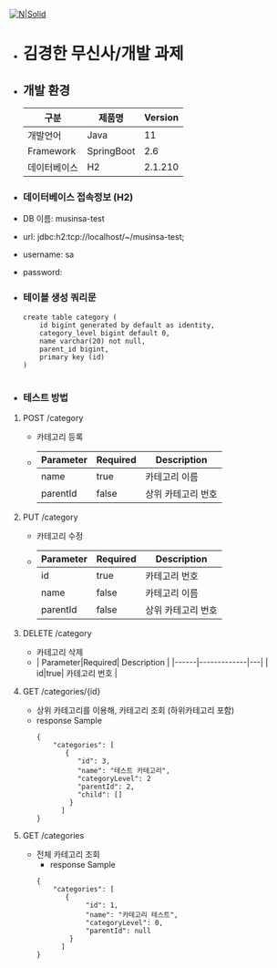 [![N|Solid](https://jpassets.jobplanet.co.kr/production/uploads/company/logo/355596/thumb_logo-thumb_3x.png)](https://www.musinsa.com/app/)
- # 김경한 무신사/개발 과제



- ## 개발 환경

  |구분|제품명|Version|
  |------|---|---|
  |개발언어|Java|11|
  |Framework|SpringBoot|2.6|
  |데이터베이스|H2|2.1.210|


- ### 데이터베이스 접속정보 (H2)
- DB 이름: musinsa-test
- url: jdbc:h2:tcp://localhost/~/musinsa-test;
- username: sa
- password:

- ### 테이블 생성 쿼리문
    ```
    create table category (
        id bigint generated by default as identity,
        category_level bigint default 0,
        name varchar(20) not null,
        parent_id bigint,
        primary key (id)
    )
  
  
    ```
- ### 테스트 방법
1. POST /category
    - 카테고리 등록
    - | Parameter|Required|Description|
        |------|---|---|
        | name|true|카테고리 이름|
        | parentId |false|상위 카테고리 번호|
        
2. PUT /category
    - 카테고리 수정
    - | Parameter|Required| Description |
      |------|-------------|---|
      | id|true| 카테고리 번호     |
      | name |false| 카테고리 이름  |
      | parentId |false|상위 카테고리 번호|


3. DELETE /category
    - 카테고리 삭제
   - | Parameter|Required| Description |
           |------|-------------|---|
     | id|true| 카테고리 번호     |


4. GET /categories/{id}
    - 상위 카테고리를 이용해, 카테고리 조회 (하위카테고리 포함)
    - response Sample
        ```
       {
            "categories": [
               {
                  "id": 3,
                  "name": "테스트 카테고리",
                  "categoryLevel": 2
                  "parentId": 2,
                  "child": []
                }
              ]
        }
        ```

5. GET /categories
    - 전체 카테고리 조회
        - response Sample
        ```
       {
            "categories": [
               {
                    "id": 1,
                    "name": "카테고리 테스트",
                    "categoryLevel": 0,
                    "parentId": null
                }
              ]
        }
        ```
     